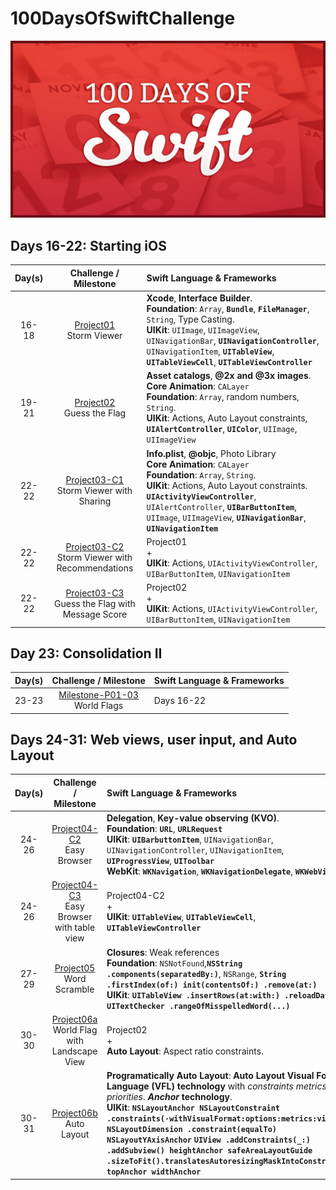 # 100DaysOfSwiftChallenge

![100 Days of Swift challenge](resources/images/100DaysOfSwift.jpg)

## Days 16-22: Starting iOS

| Day(s) | Challenge / Milestone | Swift Language & Frameworks |
| :-----: | :--------------: | :-------------------------- |
| 16-18 | [Project01](https://github.com/ignasiperez/100DaysOfSwiftChallenge/tree/master/D16-18-Project01) <br/> Storm Viewer| **Xcode**, **Interface Builder**. <br/> **Foundation**: `Array`, **`Bundle`**, **`FileManager`**, `String`, Type Casting. <br/> **UIKit**: `UIImage`, `UIImageView`, `UINavigationBar`, **`UINavigationController`**, `UINavigationItem`, **`UITableView`**, **`UITableViewCell`**, **`UITableViewController`** |
| 19-21 | [Project02](https://github.com/ignasiperez/100DaysOfSwiftChallenge/tree/master/D19-21-Project02) <br/> Guess the Flag| **Asset catalogs**, **@2x and @3x images**. <br/> **Core Animation**: `CALayer` <br/> **Foundation**: `Array`, random numbers, `String`. <br/> **UIKit**: Actions, Auto Layout constraints, **`UIAlertController`**, **`UIColor`**, `UIImage`, `UIImageView`|
| 22-22 | [Project03-C1](https://github.com/ignasiperez/100DaysOfSwiftChallenge/tree/master/D22-22-Project03-C1) <br/> Storm Viewer with Sharing | **Info.plist**, **@objc**, Photo Library  <br/> **Core Animation**:  `CALayer` <br/> **Foundation**: `Array`, `String`. <br/> **UIKit**: Actions, Auto Layout constraints. **`UIActivityViewController`**, `UIAlertController`, **`UIBarButtonItem`**, `UIImage`, `UIImageView`, **`UINavigationBar`**, **`UINavigationItem`**|
| 22-22 | [Project03-C2](https://github.com/ignasiperez/100DaysOfSwiftChallenge/tree/master/D22-22-Project03-C2) <br/> Storm Viewer with Recommendations | Project01 <br/> + <br/>  **UIKit**: Actions, `UIActivityViewController`, `UIBarButtonItem`,   `UINavigationItem`|
| 22-22 | [Project03-C3](https://github.com/ignasiperez/100DaysOfSwiftChallenge/tree/master/D22-22-Project03-C3) <br/> Guess the Flag with Message Score| Project02 <br/> + <br/>  **UIKit**: Actions, `UIActivityViewController`, `UIBarButtonItem`,   `UINavigationItem`|

## Day 23: Consolidation II

| Day(s) | Challenge / Milestone | Swift Language & Frameworks |
| :-----: | :--------------: | :-------------------------------------------- |
| 23-23 | [Milestone-P01-03](https://github.com/ignasiperez/100DaysOfSwiftChallenge/tree/master/D23-23-Milestone-P01-03) <br/> World Flags| Days 16-22 |

## Days 24-31: Web views, user input, and Auto Layout

| Day(s) | Challenge / Milestone | Swift Language & Frameworks |
| :-----: | :--------------: | :-------------------------- |
| 24-26 | [Project04-C2](https://github.com/ignasiperez/100DaysOfSwiftChallenge/tree/master/D24-26-Project04-C2) <br/> Easy Browser | **Delegation**, **Key-value observing (KVO)**. <br/> **Foundation**: **`URL`**, **`URLRequest`** <br/> **UIKit**: **`UIBarbuttonItem`**, `UINavigationBar`, `UINavigationController`, `UINavigationItem`, **`UIProgressView`**, **`UIToolbar`** <br/> **WebKit**: **`WKNavigation`**, **`WKNavigationDelegate`**, **`WKWebView`**|
| 24-26 | [Project04-C3](https://github.com/ignasiperez/100DaysOfSwiftChallenge/tree/master/D24-26-Project04-C3) <br/> Easy Browser with table view  | Project04-C2 <br/> + <br/> **UIKit**: **`UITableView`**, **`UITableViewCell`**, **`UITableViewController`** |
| 27-29 | [Project05](https://github.com/ignasiperez/100DaysOfSwiftChallenge/tree/master/D27-29-Project05) <br/> Word Scramble | **Closures**: Weak references<br/> **Foundation**: `NSNotFound`,**`NSString .components(separatedBy:)`**, `NSRange`, **`String .firstIndex(of:) init(contentsOf:) .remove(at:)`** <br/> **UIKit**: **`UITableView .insertRows(at:with:) .reloadData()`**, **`UITextChecker .rangeOfMisspelledWord(...)`** |
| 30-30 | [Project06a](https://github.com/ignasiperez/100DaysOfSwiftChallenge/tree/master/D30-30-Project06a) <br/> World Flag with Landscape View  | Project02 <br/> + <br/>  **Auto Layout**: Aspect ratio constraints. |
| 30-31 | [Project06b](https://github.com/ignasiperez/100DaysOfSwiftChallenge/tree/master/D30-31-Project06b) <br/> Auto Layout | **Programatically Auto Layout**: **Auto Layout Visual Format Language (VFL) technology** with _constraints metrics_ and _priorities_. **_Anchor_ technology**. <br/> **UIKit**: **`NSLayoutAnchor NSLayoutConstraint .constraints(·withVisualFormat:options:metrics:views:) NSLayoutDimension .constraint(equalTo) NSLayoutYAxisAnchor`** **`UIView .addConstraints(_:) .addSubview() heightAnchor safeAreaLayoutGuide .sizeToFit().translatesAutoresizingMaskIntoConstraints topAnchor widthAnchor`** |